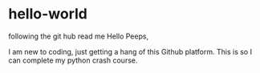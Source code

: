 # hello-world
following the git hub read me 
Hello Peeps,

I am new to coding, just getting a hang of this Github platform.
This is so I can complete my python crash course.
